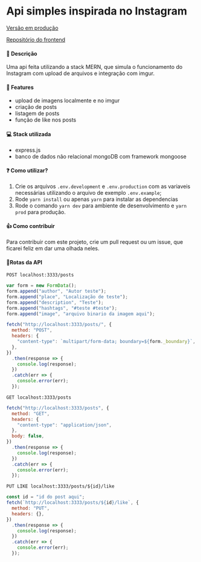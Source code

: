 # Api simples inspirada no Instagram

[Versão em produção](http://instagrao.herokuapp.com/)

[Repositório do frontend](https://github.com/viniciusdamata/simple-instagram-frontend.git)

####

#### :pencil: Descrição

Uma api feita utilizando a stack MERN, que simula o funcionamento do Instagram com upload de arquivos e integração com imgur.

#### :page_facing_up: Features

- upload de imagens localmente e no imgur
- criação de posts
- listagem de posts
- função de like nos posts

#### :computer: ​Stack utilizada

- express.js
- banco de dados não relacional mongoDB com framework mongoose

#### :question: ​Como utilizar?

1.  Crie os arquivos `.env.development` e `.env.production` com as variaveis necessárias utilizando o arquivo de exemplo `.env.example`;
2.  Rode `yarn install` ou apenas `yarn` para instalar as dependencias
3.  Rode o comando `yarn dev` para ambiente de desenvolvimento e `yarn prod` para produção.

#### :+1: Como contribuir

Para contribuir com este projeto, crie um pull request ou um issue, que ficarei feliz em dar uma olhada neles.

#### :blue_book:Rotas da API

`POST localhost:3333/posts `

```javascript
var form = new FormData();
form.append("author", "Autor teste");
form.append("place", "Localização de teste");
form.append("description", "Teste");
form.append("hashtags", "#teste #teste");
form.append("image", "arquivo binario da imagem aqui");

fetch("http://localhost:3333/posts/", {
  method: "POST",
  headers: {
    "content-type": `multipart/form-data; boundary=${form._boundary}`,
  },
})
  .then(response => {
    console.log(response);
  })
  .catch(err => {
    console.error(err);
  });
```

`GET localhost:3333/posts `

```javascript
fetch("http://localhost:3333/posts", {
  method: "GET",
  headers: {
    "content-type": "application/json",
  },
  body: false,
})
  .then(response => {
    console.log(response);
  })
  .catch(err => {
    console.error(err);
  });
```

`PUT LIKE localhost:3333/posts/${id}/like`

```javascript
const id = "id do post aqui";
fetch(`http://localhost:3333/posts/${id}/like`, {
  method: "PUT",
  headers: {},
})
  .then(response => {
    console.log(response);
  })
  .catch(err => {
    console.error(err);
  });
```
